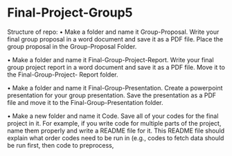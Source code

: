 # Final-Project-Group5
Structure of repo:
• Make a folder and name it Group-Proposal. Write your final group proposal in a word
document and save it as a PDF file. Place the group proposal in the Group-Proposal
Folder.


• Make a folder and name it Final-Group-Project-Report. Write your final group project
report in a word document and save it as a PDF file. Move it to the Final-Group-Project-
Report folder.


• Make a folder and name it Final-Group-Presentation. Create a powerpoint presentation
for your group presentation. Save the presentation as a PDF file and move it to the
Final-Group-Presentation folder.


• Make a new folder and name it Code. Save all of your codes for the final project in it.
For example, if you write code for multiple parts of the project, name them properly and
write a README file for it. This README file should explain what order codes need to
be run in (e.g., codes to fetch data should be run first, then code to preprocess,
